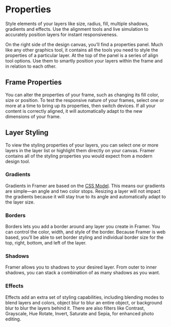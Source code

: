 # Properties

Style elements of your layers like size, radius, fill, multiple shadows, gradients and effects. Use the alignment tools and live simulation to accurately position layers for instant responsiveness.

On the right side of the design canvas, you’ll find a properties panel. Much like any other graphics tool, it contains all the tools you need to style the properties of a particular layer. At the top of the panel is a series of align tool options. Use them to smartly position your layers within the frame and in relation to each other.

## **Frame Properties**

You can alter the properties of your frame, such as changing its fill color, size or position. To test the responsive nature of your frames, select one or more at a time to bring up its properties, then switch devices. If all your content is correctly aligned, it will automatically adapt to the new dimensions of your frame.

## **Layer Styling**

To view the styling properties of your layers, you can select one or more layers in the layer list or highlight them directly on your canvas. Framer contains all of the styling properties you would expect from a modern design tool.

### **Gradients** 

Gradients in Framer are based on the [CSS Model](https://medium.com/@patrickbrosset/do-you-really-understand-css-linear-gradients-631d9a895caf). This means our gradients are simple—an angle and two color stops. Resizing a layer will not impact the gradients because it will stay true to its angle and automatically adapt to the layer size.

### Borders

Borders lets you add a border around any layer you create in Framer. You can control the color, width, and style of the border. Because Framer is web based, you’ll be able to set border styling and individual border size for the top, right, bottom, and left of the layer.

### Shadows

Framer allows you to shadows to your desired layer. From outer to inner shadows, you can stack a combination of as many shadows as you want.

### **Effects** 

Effects add an extra set of styling capabilities, including blending modes to blend layers and colors, object blur to blur an entire object, or background blur to blur the layers behind it. There are also filters like Contrast, Grayscale, Hue Rotate, Invert, Saturate and Sepia, for enhanced photo editing.




